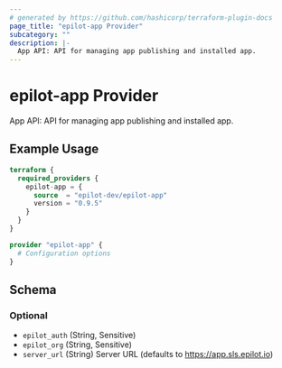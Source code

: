 ```yaml
---
# generated by https://github.com/hashicorp/terraform-plugin-docs
page_title: "epilot-app Provider"
subcategory: ""
description: |-
  App API: API for managing app publishing and installed app.
---
```


# epilot-app Provider

App API: API for managing app publishing and installed app.

## Example Usage

```terraform
terraform {
  required_providers {
    epilot-app = {
      source  = "epilot-dev/epilot-app"
      version = "0.9.5"
    }
  }
}

provider "epilot-app" {
  # Configuration options
}
```

<!-- schema generated by tfplugindocs -->
## Schema

### Optional

- `epilot_auth` (String, Sensitive)
- `epilot_org` (String, Sensitive)
- `server_url` (String) Server URL (defaults to https://app.sls.epilot.io)
